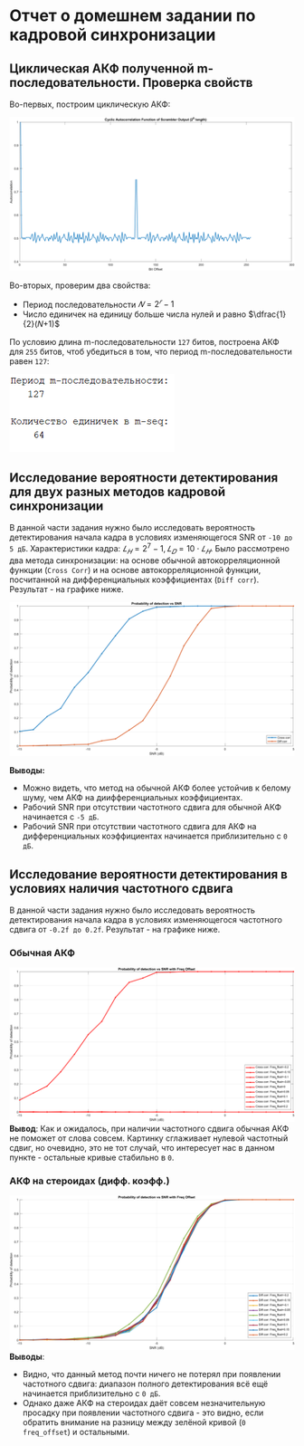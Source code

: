 # Отчет о домешнем задании по кадровой синхронизации
## Циклическая АКФ полученной m-последовательности. Проверка свойств
Во-первых, построим циклическую АКФ:

![Alt-text](<plots/m-seq_prop1.png>)

Во-вторых, проверим два свойства: 
* Период последовательности $𝑁 = 2^𝑟−1$
* Число единичек на единицу больше числа нулей и равно $\dfrac{1}{2}(𝑁+1)$

По условию длина m-последовательности `127` битов, построена АКФ для `255` битов, чтоб убедиться в том, что период m-последовательности равен `127`: 

![Alt-text](<plots/m-seq_prop2.png>)

## Исследование вероятности детектирования для двух разных методов кадровой синхронизации
В данной части задания нужно было исследовать вероятность детектирования начала кадра в условиях изменяющегося SNR от `-10 до 5 дБ`. Характеристики кадра: $𝐿_𝐻=2^7−1, 𝐿_𝐷=10⋅𝐿_𝐻$. Было  рассмотрено два метода синхронизации: на основе обычной автокорреляционной функции (`Cross Corr`) и на основе автокорреляционной функции, посчитанной на дифференциальных коэффициентах (`Diff corr`). Результат - на графике ниже.

![Alt-text](<plots/diff_coeffs.png>)

**Выводы:**
* Можно видеть, что метод на обычной АКФ более устойчив к белому шуму, чем АКФ на диифференциальных коэффициентах.
* Рабочий SNR при отсутствии частотного сдвига для обычной АКФ начинается с `-5 дБ`.
* Рабочий SNR при отсутствии частотного сдвига для АКФ на дифференциальных коэффициентах начинается приблизительно с `0 дБ`.

## Исследование вероятности детектирования в условиях наличия частотного сдвига
В данной части задания нужно было исследовать вероятность детектирования начала кадра в условиях изменяющегося частотного сдвига от `-0.2f до 0.2f`. Результат - на графике ниже.
### Обычная АКФ
![Alt-text](<plots/cross_corr with freq_offset.png>)
**Вывод**: Как и ожидалось, при наличии частотного сдвига обычная АКФ не поможет от слова совсем. Картинку сглаживает нулевой частотный сдвиг, но очевидно, это не тот случай, что интересует нас в данном пункте - остальные кривые стабильно в `0`.

### АКФ на стероидах (дифф. коэфф.)
![Alt-text](<plots/diff_coeffs with freq_offset.png>)
**Выводы**: 
* Видно, что данный метод почти ничего не потерял при появлении частотного сдвига: диапазон полного детектирования всё ещё начинается приблизительно с `0 дБ`.
* Однако даже АКФ на стероидах даёт совсем незначительную просадку при появлении частотного сдвига - это видно, если обратить внимание на разницу между зелёной кривой (`0 freq_offset`) и остальными.